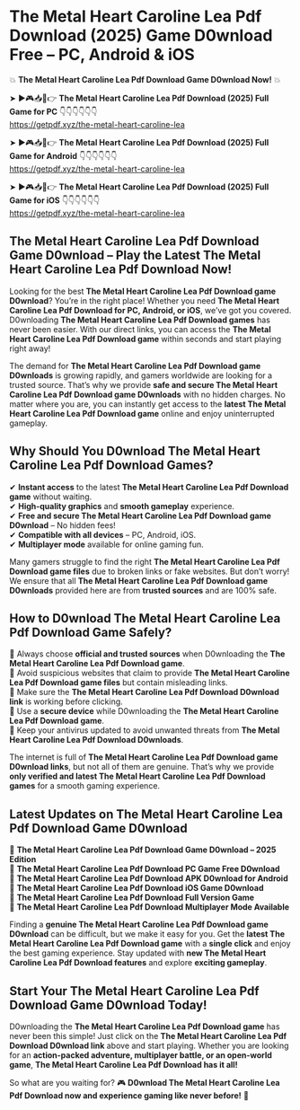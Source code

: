 # The Metal Heart Caroline Lea Pdf Download (2025) Game D0wnload Free – PC, Android & iOS

💥 **The Metal Heart Caroline Lea Pdf Download Game D0wnload Now!** 💥  

➤ ►🎮📥📱👉 **The Metal Heart Caroline Lea Pdf Download (2025) Full Game for PC** 👇👇👇👇👇👇  
https://getpdf.xyz/the-metal-heart-caroline-lea  

➤ ►🎮📥📱👉 **The Metal Heart Caroline Lea Pdf Download (2025) Full Game for Android** 👇👇👇👇👇👇  
https://getpdf.xyz/the-metal-heart-caroline-lea  

➤ ►🎮📥📱👉 **The Metal Heart Caroline Lea Pdf Download (2025) Full Game for iOS** 👇👇👇👇👇👇  
https://getpdf.xyz/the-metal-heart-caroline-lea  

## The Metal Heart Caroline Lea Pdf Download Game D0wnload – Play the Latest The Metal Heart Caroline Lea Pdf Download Now!

Looking for the best **The Metal Heart Caroline Lea Pdf Download game D0wnload**? You’re in the right place! Whether you need **The Metal Heart Caroline Lea Pdf Download for PC, Android, or iOS**, we’ve got you covered. D0wnloading **The Metal Heart Caroline Lea Pdf Download games** has never been easier. With our direct links, you can access the **The Metal Heart Caroline Lea Pdf Download game** within seconds and start playing right away!  

The demand for **The Metal Heart Caroline Lea Pdf Download game D0wnloads** is growing rapidly, and gamers worldwide are looking for a trusted source. That’s why we provide **safe and secure The Metal Heart Caroline Lea Pdf Download game D0wnloads** with no hidden charges. No matter where you are, you can instantly get access to the **latest The Metal Heart Caroline Lea Pdf Download game** online and enjoy uninterrupted gameplay.  

## **Why Should You D0wnload The Metal Heart Caroline Lea Pdf Download Games?**  

✔ **Instant access** to the latest **The Metal Heart Caroline Lea Pdf Download game** without waiting.  
✔ **High-quality graphics** and **smooth gameplay** experience.  
✔ **Free and secure The Metal Heart Caroline Lea Pdf Download game D0wnload** – No hidden fees!  
✔ **Compatible with all devices** – PC, Android, iOS.  
✔ **Multiplayer mode** available for online gaming fun.  

Many gamers struggle to find the right **The Metal Heart Caroline Lea Pdf Download game files** due to broken links or fake websites. But don’t worry! We ensure that all **The Metal Heart Caroline Lea Pdf Download game D0wnloads** provided here are from **trusted sources** and are 100% safe.  

## **How to D0wnload The Metal Heart Caroline Lea Pdf Download Game Safely?**  

📌 Always choose **official and trusted sources** when D0wnloading the **The Metal Heart Caroline Lea Pdf Download game**.  
📌 Avoid suspicious websites that claim to provide **The Metal Heart Caroline Lea Pdf Download game files** but contain misleading links.  
📌 Make sure the **The Metal Heart Caroline Lea Pdf Download D0wnload link** is working before clicking.  
📌 Use a **secure device** while D0wnloading the **The Metal Heart Caroline Lea Pdf Download game**.  
📌 Keep your antivirus updated to avoid unwanted threats from **The Metal Heart Caroline Lea Pdf Download D0wnloads**.  

The internet is full of **The Metal Heart Caroline Lea Pdf Download game D0wnload links**, but not all of them are genuine. That’s why we provide **only verified and latest The Metal Heart Caroline Lea Pdf Download games** for a smooth gaming experience.  

## **Latest Updates on The Metal Heart Caroline Lea Pdf Download Game D0wnload**  

🔹 **The Metal Heart Caroline Lea Pdf Download Game D0wnload – 2025 Edition**  
🔹 **The Metal Heart Caroline Lea Pdf Download PC Game Free D0wnload**  
🔹 **The Metal Heart Caroline Lea Pdf Download APK D0wnload for Android**  
🔹 **The Metal Heart Caroline Lea Pdf Download iOS Game D0wnload**  
🔹 **The Metal Heart Caroline Lea Pdf Download Full Version Game**  
🔹 **The Metal Heart Caroline Lea Pdf Download Multiplayer Mode Available**  

Finding a **genuine The Metal Heart Caroline Lea Pdf Download game D0wnload** can be difficult, but we make it easy for you. Get the **latest The Metal Heart Caroline Lea Pdf Download game** with a **single click** and enjoy the best gaming experience. Stay updated with **new The Metal Heart Caroline Lea Pdf Download features** and explore **exciting gameplay**.  

## **Start Your The Metal Heart Caroline Lea Pdf Download Game D0wnload Today!**  

D0wnloading the **The Metal Heart Caroline Lea Pdf Download game** has never been this simple! Just click on the **The Metal Heart Caroline Lea Pdf Download D0wnload link** above and start playing. Whether you are looking for an **action-packed adventure, multiplayer battle, or an open-world game**, **The Metal Heart Caroline Lea Pdf Download has it all!**  

So what are you waiting for? 🎮 **D0wnload The Metal Heart Caroline Lea Pdf Download now and experience gaming like never before!** 🚀  